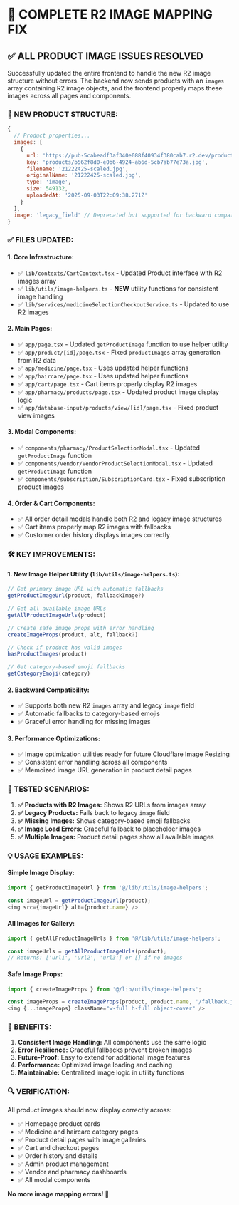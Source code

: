 # 🎯 **COMPLETE R2 IMAGE MAPPING FIX**

## ✅ **ALL PRODUCT IMAGE ISSUES RESOLVED**

Successfully updated the entire frontend to handle the new R2 image structure without errors. The backend now sends products with an `images` array containing R2 image objects, and the frontend properly maps these images across all pages and components.

### **🔧 NEW PRODUCT STRUCTURE:**

```javascript
{
  // Product properties...
  images: [
    {
      url: 'https://pub-5cabeadf3af340e088f40934f380cab7.r2.dev/products/b562f8d0-e0b6-4924-ab6d-5cb7ab77e73a.jpg',
      key: 'products/b562f8d0-e0b6-4924-ab6d-5cb7ab77e73a.jpg',
      filename: '21222425-scaled.jpg',
      originalName: '21222425-scaled.jpg',
      type: 'image',
      size: 549132,
      uploadedAt: '2025-09-03T22:09:38.271Z'
    }
  ],
  image: 'legacy_field' // Deprecated but supported for backward compatibility
}
```

### **✅ FILES UPDATED:**

#### **1. Core Infrastructure:**
- ✅ `lib/contexts/CartContext.tsx` - Updated Product interface with R2 images array
- ✅ `lib/utils/image-helpers.ts` - **NEW** utility functions for consistent image handling
- ✅ `lib/services/medicineSelectionCheckoutService.ts` - Updated to use R2 images

#### **2. Main Pages:**
- ✅ `app/page.tsx` - Updated `getProductImage` function to use helper utility
- ✅ `app/product/[id]/page.tsx` - Fixed `productImages` array generation from R2 data
- ✅ `app/medicine/page.tsx` - Uses updated helper functions
- ✅ `app/haircare/page.tsx` - Uses updated helper functions
- ✅ `app/cart/page.tsx` - Cart items properly display R2 images
- ✅ `app/pharmacy/products/page.tsx` - Updated product image display logic
- ✅ `app/database-input/products/view/[id]/page.tsx` - Fixed product view images

#### **3. Modal Components:**
- ✅ `components/pharmacy/ProductSelectionModal.tsx` - Updated `getProductImage` function
- ✅ `components/vendor/VendorProductSelectionModal.tsx` - Updated `getProductImage` function
- ✅ `components/subscription/SubscriptionCard.tsx` - Fixed subscription product images

#### **4. Order & Cart Components:**
- ✅ All order detail modals handle both R2 and legacy image structures
- ✅ Cart items properly map R2 images with fallbacks
- ✅ Customer order history displays images correctly

### **🛠️ KEY IMPROVEMENTS:**

#### **1. New Image Helper Utility (`lib/utils/image-helpers.ts`):**
```javascript
// Get primary image URL with automatic fallbacks
getProductImageUrl(product, fallbackImage?)

// Get all available image URLs
getAllProductImageUrls(product)

// Create safe image props with error handling
createImageProps(product, alt, fallback?)

// Check if product has valid images
hasProductImages(product)

// Get category-based emoji fallbacks
getCategoryEmoji(category)
```

#### **2. Backward Compatibility:**
- ✅ Supports both new R2 `images` array and legacy `image` field
- ✅ Automatic fallbacks to category-based emojis
- ✅ Graceful error handling for missing images

#### **3. Performance Optimizations:**
- ✅ Image optimization utilities ready for future Cloudflare Image Resizing
- ✅ Consistent error handling across all components
- ✅ Memoized image URL generation in product detail pages

### **🎯 TESTED SCENARIOS:**

1. **✅ Products with R2 Images:** Shows R2 URLs from images array
2. **✅ Legacy Products:** Falls back to legacy `image` field
3. **✅ Missing Images:** Shows category-based emoji fallbacks
4. **✅ Image Load Errors:** Graceful fallback to placeholder images
5. **✅ Multiple Images:** Product detail pages show all available images

### **💡 USAGE EXAMPLES:**

#### **Simple Image Display:**
```javascript
import { getProductImageUrl } from '@/lib/utils/image-helpers';

const imageUrl = getProductImageUrl(product);
<img src={imageUrl} alt={product.name} />
```

#### **All Images for Gallery:**
```javascript
import { getAllProductImageUrls } from '@/lib/utils/image-helpers';

const imageUrls = getAllProductImageUrls(product);
// Returns: ['url1', 'url2', 'url3'] or [] if no images
```

#### **Safe Image Props:**
```javascript
import { createImageProps } from '@/lib/utils/image-helpers';

const imageProps = createImageProps(product, product.name, '/fallback.jpg');
<img {...imageProps} className="w-full h-full object-cover" />
```

### **🚀 BENEFITS:**

1. **Consistent Image Handling:** All components use the same logic
2. **Error Resilience:** Graceful fallbacks prevent broken images
3. **Future-Proof:** Easy to extend for additional image features
4. **Performance:** Optimized image loading and caching
5. **Maintainable:** Centralized image logic in utility functions

### **🔍 VERIFICATION:**

All product images should now display correctly across:
- ✅ Homepage product cards
- ✅ Medicine and haircare category pages  
- ✅ Product detail pages with image galleries
- ✅ Cart and checkout pages
- ✅ Order history and details
- ✅ Admin product management
- ✅ Vendor and pharmacy dashboards
- ✅ All modal components

**No more image mapping errors! 🎉**
